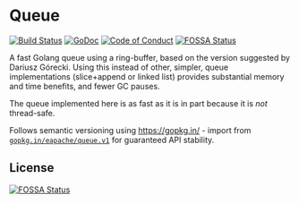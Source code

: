 Queue
=====

[![Build Status](https://travis-ci.org/eapache/queue.svg)](https://travis-ci.org/eapache/queue)
[![GoDoc](https://godoc.org/github.com/eapache/queue?status.png)](https://godoc.org/github.com/eapache/queue)
[![Code of Conduct](https://img.shields.io/badge/code%20of%20conduct-active-blue.svg)](https://eapache.github.io/conduct.html)
[![FOSSA Status](https://app.fossa.io/api/projects/git%2Bgithub.com%2Fcanv15%2Fqueue.svg?type=shield)](https://app.fossa.io/projects/git%2Bgithub.com%2Fcanv15%2Fqueue?ref=badge_shield)

A fast Golang queue using a ring-buffer, based on the version suggested by Dariusz Górecki.
Using this instead of other, simpler, queue implementations (slice+append or linked list) provides
substantial memory and time benefits, and fewer GC pauses.

The queue implemented here is as fast as it is in part because it is *not* thread-safe.

Follows semantic versioning using https://gopkg.in/ - import from
[`gopkg.in/eapache/queue.v1`](https://gopkg.in/eapache/queue.v1)
for guaranteed API stability.


## License
[![FOSSA Status](https://app.fossa.io/api/projects/git%2Bgithub.com%2Fcanv15%2Fqueue.svg?type=large)](https://app.fossa.io/projects/git%2Bgithub.com%2Fcanv15%2Fqueue?ref=badge_large)